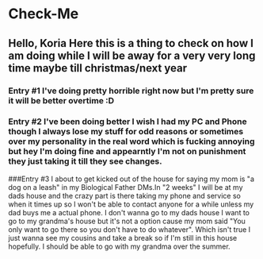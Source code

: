 # Check-Me
## Hello, Koria Here this is a thing to check on how I am doing while I will be away for a very very long time maybe till christmas/next year 
### Entry #1 I've doing pretty horrible right now but I'm pretty sure it will be better overtime :D

### Entry #2 I've been doing better I wish I had my PC and Phone though I always lose my stuff for odd reasons or sometimes over my personality in the real word which is fucking annoying but hey I'm doing fine and appearntly I'm not on punishment they just taking it till they see changes.

###Entry #3 I about to get kicked out of the house for saying my mom is "a dog on a leash" in my Biological Father DMs.In "2 weeks" I will be at my dads house and the crazy part is there taking my phone and service so when it times up so I won't be able to contact anyone for a while unless my dad buys me a actual phone. I don't wanna go to my dads house I want to go to my grandma's house but it's not a option cause my mom said "You only want to go there so you don't have to do whatever". Which isn't true I just wanna see my cousins and take a break so if I'm still in this house hopefully. I should be able to go with my grandma over the summer.
